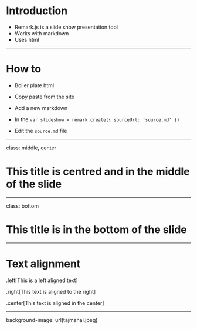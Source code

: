 # Introduction

- Remark.js is a slide show presentation tool
- Works with markdown
- Uses html

---

# How to

- Boiler plate html

- Copy paste from the site

- Add a new markdown

- In the `var slideshow = remark.create({ sourceUrl: 'source.md' })` 

- Edit the `source.md` file

---

class: middle, center

# This title is centred and in the middle of the slide

---
class: bottom

# This title is in the bottom of the slide

---

# Text alignment


.left[This is a left aligned text]

.right[This text is aligned to the right]

.center[This text is aligned in the center]

---

background-image: url(tajmahal.jpeg)
